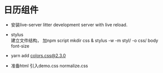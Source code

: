 # 日历组件

- 安装live-server
  litter development server with live reload.

- stylus  
  建立文件结构，
  加npm script 
  mkdir css & stylus -w -m styl/ -o css/
  body font-size

- yarn add colors.css@2.3.0

- 准备html
  引入demo.css
  normalize.css

  